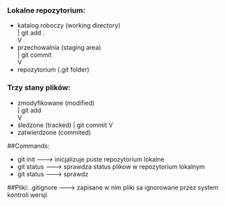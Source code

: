 ### Lokalne repozytorium:

- katalog roboczy (working directory)  
  |  git add .  
  V  
- przechowalnia (staging area)  
  |  git commit  
  V
- repozytorium (.git folder)   

### Trzy stany plików:  
- zmodyfikowane (modified)  
  |  git add  
  V
- śledzone (tracked)
  |  git commit
  V 
- zatwierdzone (commited)


##Commands:
- git init ---> inicjalizuje puste repozytorium lokalne
- git status ---> sprawdza status plikow w repozytorium lokalnym
- git status ---> sprawdz


##Pliki:
.gitignore ---> zapisane w nim pliki sa ignorowane przez system kontroli wersji